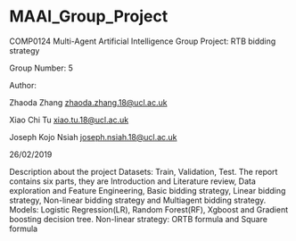 # MAAI_Group_Project
COMP0124 Multi-Agent Artificial Intelligence Group Project: RTB bidding strategy

Group Number: 5

Author:

Zhaoda Zhang zhaoda.zhang.18@ucl.ac.uk

Xiao Chi Tu xiao.tu.18@ucl.ac.uk

Joseph Kojo Nsiah joseph.nsiah.18@ucl.ac.uk
 
 26/02/2019
 
 Description about the project
 Datasets: Train, Validation, Test.
 The report contains six parts, they are Introduction and Literature review, Data exploration and Feature Engineering, Basic bidding strategy, Linear bidding strategy, Non-linear bidding strategy and Multiagent bidding strategy.  
 Models: Logistic Regression(LR), Random Forest(RF), Xgboost and Gradient boosting decision tree.
 Non-linear strategy: ORTB formula and Square formula
